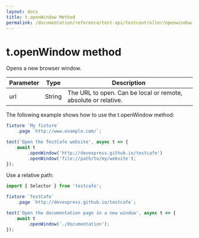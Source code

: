 ```yaml
---
layout: docs
title: t.openWindow Method
permalink: /documentation/reference/test-api/testcontroller/openwindow.html
---
```


# t.openWindow method

Opens a new browser window.

Parameter | Type | Description
--------- | ---- | ------------
url | String | The URL to open. Can be local or remote, absolute or relative.

The following example shows how to use the t.openWindow method:

```JavaScript
fixture `My fixture`
    .page `http://www.example.com/`;

test('Open the TestCafe website', async t => {
    await t
        .openWindow('http://devexpress.github.io/testcafe')
        .openWindow('file://path/to/my/website');
});
```

Use a relative path:

```JavaScript
import { Selector } from 'testcafe';

fixture `TestCafe`
    .page `http://devexpress.github.io/testcafe`;

test('Open the documentation page in a new window', async t => {
    await t
        .openWindow('./documentation');
});
```

